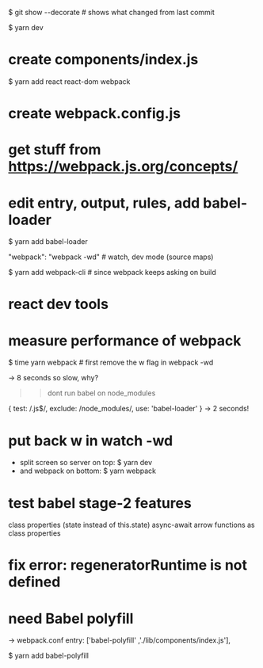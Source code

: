 $ git show --decorate  # shows what changed from last commit

$ yarn dev

# create components/index.js

$ yarn add react react-dom webpack

# create webpack.config.js
# get stuff from https://webpack.js.org/concepts/

# edit entry, output, rules, add babel-loader

$ yarn add babel-loader

"webpack": "webpack -wd"    # watch, dev mode (source maps)

$ yarn add webpack-cli  # since webpack keeps asking on build

# react dev tools

# measure performance of webpack
$ time yarn webpack  # first remove the w flag in webpack -wd

-> 8 seconds
so slow, why?

>> dont run babel on node_modules  

{ test: /\.js$/, exclude: /node_modules/, use: 'babel-loader' }
-> 2 seconds!

# put back w in watch -wd

* split screen so server on top: $ yarn dev
* and webpack on bottom: $ yarn webpack


# test babel stage-2 features

class properties (state instead of this.state)
async-await
arrow functions as class properties


# fix error: regeneratorRuntime is not defined
# need Babel polyfill

-> webpack.conf
entry: ['babel-polyfill' ,'./lib/components/index.js'],


$ yarn add babel-polyfill
